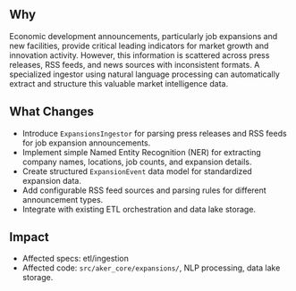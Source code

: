 ## Why
Economic development announcements, particularly job expansions and new facilities, provide critical leading indicators for market growth and innovation activity. However, this information is scattered across press releases, RSS feeds, and news sources with inconsistent formats. A specialized ingestor using natural language processing can automatically extract and structure this valuable market intelligence data.

## What Changes
- Introduce `ExpansionsIngestor` for parsing press releases and RSS feeds for job expansion announcements.
- Implement simple Named Entity Recognition (NER) for extracting company names, locations, job counts, and expansion details.
- Create structured `ExpansionEvent` data model for standardized expansion data.
- Add configurable RSS feed sources and parsing rules for different announcement types.
- Integrate with existing ETL orchestration and data lake storage.

## Impact
- Affected specs: etl/ingestion
- Affected code: `src/aker_core/expansions/`, NLP processing, data lake storage.
